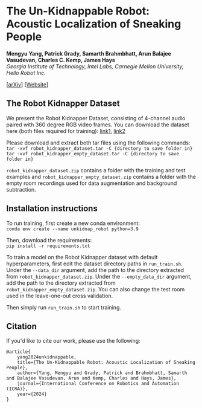  # The Un-Kidnappable Robot: Acoustic Localization of Sneaking People

**Mengyu Yang, Patrick Grady, Samarth Brahmbhatt, Arun Balajee Vasudevan, Charles C. Kemp, James Hays** \
*Georgia Institute of Technology, Intel Labs, Carnegie Mellon University, Hello Robot Inc.*

[[arXiv](https://arxiv.org/abs/2310.03743)] [[Website](https://sites.google.com/view/unkidnappable-robot)]

## The Robot Kidnapper Dataset

We present the Robot Kidnapper Dataset, consisting of 4-channel audio paired with 360 degree RGB video frames. You can download the dataset here (both files required for training): [link1](), [link2](https://www.dropbox.com/scl/fi/p2g8ua6zu6rkqnp4bwxxl/robot_kidnapper_empty_dataset.tar?rlkey=mfvlk1iqyebtxruav1b5pyzmd&dl=0)

Please download and extract both tar files using the following commands: \
`tar -xvf robot_kidnapper_dataset.tar -C {directory to save folder in}` \
`tar -xvf robot_kidnapper_empty_dataset.tar -C {directory to save folder in}`

`robot_kidnapper_dataset.zip` contains a folder with the training and test examples and `robot_kidnapper_empty_dataset.zip` contains a folder with the empty room recordings used for data augmentation and background subtraction.

## Installation instructions

To run training, first create a new conda environment: \
`conda env create --name unkidnap_robot python=3.9`

Then, download the requirements: \
`pip install -r requirements.txt`

To train a model on the Robot Kidnapper dataset with default hyperparameters, first edit the dataset directory paths in `run_train.sh`. Under the `--data_dir` argument, add the path to the directory extracted from `robot_kidnapper_dataset.zip`. Under the `--empty_data_dir` argument, add the path to the directory extracted from `robot_kidnapper_empty_dataset.zip`. You can also change the test room used in the leave-one-out cross validation.

Then simply run `run_train.sh` to start training.

## Citation

If you'd like to cite our work, please use the following: 

```text
@article{
    yang2024unkidnappable,
    title={The Un-Kidnappable Robot: Acoustic Localization of Sneaking People},
    author={Yang, Mengyu and Grady, Patrick and Brahmbhatt, Samarth and Balajee Vasudevan, Arun and Kemp, Charles and Hays, James},
    journal={International Conference on Robotics and Automation (ICRA)},
    year={2024}
}
```
